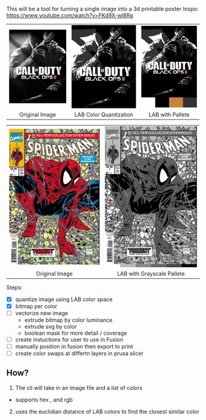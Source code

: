 
This will be a tool for turning a single image into a 3d printable poster
Inspo: https://www.youtube.com/watch?v=FKd9X-wl8Rg

<table>
  <tr>
    <td><img src="examples/test.png" width="300"/></td>
    <td><img src="examples/test_q.png" width="300"/></td>
    <td><img src="examples/test_q_pal.png" width="300"/></td>
  </tr>
  <tr>
    <td align="center">Original Image</td>
    <td align="center">LAB Color Quantization</td>
    <td align="center">LAB with Pallete</td>
  </tr>
</table>
<table>
  <tr>
    <td><img src="examples/comicbook.png" width="300"/></td>
    <td><img src="examples/spiderman.png" width="300"/></td>
  </tr>
  <tr>
    <td align="center">Original Image</td>
    <td align="center">LAB with Grayscale Pallete</td>
  </tr>
</table>

Steps:
- [x] quantize image using LAB color space
- [x] bitmap per color 
- [ ] vectorize new image
  - extrude bitmap by color luminance
  - extrude svg by color
  - boolean mask for more detail / coverage
- [ ] create instuctions for user to use in Fusion
- [ ] manually position in fusion then export to print
- [ ] create color swaps at differtn layers in prusa slicer

## How?
1. The cli will take in an image file and a list of colors
- supports hex , and rgb
2. uses the euclidian distance of LAB colors to find the closest similar color